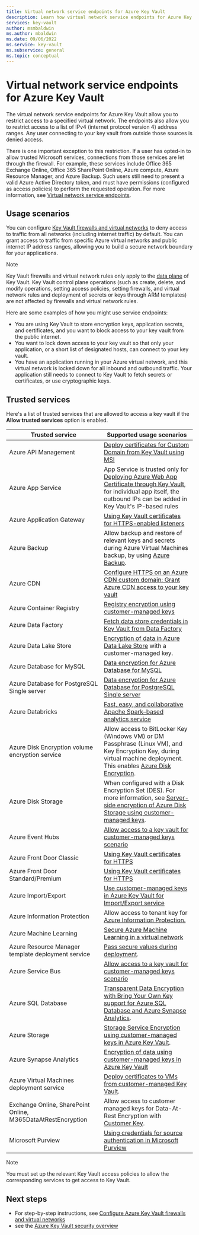 ```yaml
---
title: Virtual network service endpoints for Azure Key Vault
description: Learn how virtual network service endpoints for Azure Key Vault allow you to restrict access to a specified virtual network, including usage scenarios.
services: key-vault
author: msmbaldwin
ms.author: mbaldwin
ms.date: 09/06/2022
ms.service: key-vault
ms.subservice: general
ms.topic: conceptual
---
```

# Virtual network service endpoints for Azure Key Vault

The virtual network service endpoints for Azure Key Vault allow you to restrict access to a specified virtual network. The endpoints also allow you to restrict access to a list of IPv4 (internet protocol version 4) address ranges. Any user connecting to your key vault from outside those sources is denied access.

There is one important exception to this restriction. If a user has opted-in to allow trusted Microsoft services, connections from those services are let through the firewall. For example, these services include Office 365 Exchange Online, Office 365 SharePoint Online, Azure compute, Azure Resource Manager, and Azure Backup. Such users still need to present a valid Azure Active Directory token, and must have permissions (configured as access policies) to perform the requested operation. For more information, see [Virtual network service endpoints](../../virtual-network/virtual-network-service-endpoints-overview.md).

## Usage scenarios

You can configure [Key Vault firewalls and virtual networks](network-security.md) to deny access to traffic from all networks (including internet traffic) by default. You can grant access to traffic from specific Azure virtual networks and public internet IP address ranges, allowing you to build a secure network boundary for your applications.

> [!NOTE]
> Key Vault firewalls and virtual network rules only apply to the [data plane](security-features.md#privileged-access) of Key Vault. Key Vault control plane operations (such as create, delete, and modify operations, setting access policies, setting firewalls, and virtual network rules and deployment of secrets or keys through ARM templates) are not affected by firewalls and virtual network rules.

Here are some examples of how you might use service endpoints:

* You are using Key Vault to store encryption keys, application secrets, and certificates, and you want to block access to your key vault from the public internet.
* You want to lock down access to your key vault so that only your application, or a short list of designated hosts, can connect to your key vault.
* You have an application running in your Azure virtual network, and this virtual network is locked down for all inbound and outbound traffic. Your application still needs to connect to Key Vault to fetch secrets or certificates, or use cryptographic keys.

## Trusted services

Here's a list of trusted services that are allowed to access a key vault if the **Allow trusted services** option is enabled.

|Trusted service|Supported usage scenarios|
| --- | --- |
| Azure API Management|[Deploy certificates for Custom Domain from Key Vault using MSI](../../api-management/api-management-howto-use-managed-service-identity.md#use-ssl-tls-certificate-from-azure-key-vault)|
| Azure App Service|App Service is trusted only for [Deploying Azure Web App Certificate through Key Vault](https://azure.github.io/AppService/2016/05/24/Deploying-Azure-Web-App-Certificate-through-Key-Vault.html), for individual app itself, the outbound IPs can be added in Key Vault's IP-based rules|
| Azure Application Gateway |[Using Key Vault certificates for HTTPS-enabled listeners](../../application-gateway/key-vault-certs.md)
| Azure Backup|Allow backup and restore of relevant keys and secrets during Azure Virtual Machines backup, by using [Azure Backup](../../backup/backup-overview.md).|
| Azure CDN | [Configure HTTPS on an Azure CDN custom domain: Grant Azure CDN access to your key vault](../../cdn/cdn-custom-ssl.md?tabs=option-2-enable-https-with-your-own-certificate#grant-azure-cdn-access-to-your-key-vault)|
| Azure Container Registry|[Registry encryption using customer-managed keys](../../container-registry/container-registry-customer-managed-keys.md)
| Azure Data Factory|[Fetch data store credentials in Key Vault from Data Factory](https://go.microsoft.com/fwlink/?linkid=2109491)|
| Azure Data Lake Store|[Encryption of data in Azure Data Lake Store](../../data-lake-store/data-lake-store-encryption.md) with a customer-managed key.|
| Azure Database for MySQL | [Data encryption for Azure Database for MySQL](../../mysql/howto-data-encryption-cli.md) |
| Azure Database for PostgreSQL Single server | [Data encryption for Azure Database for PostgreSQL Single server](../../postgresql/howto-data-encryption-cli.md) |
| Azure Databricks|[Fast, easy, and collaborative Apache Spark–based analytics service](/azure/databricks/scenarios/what-is-azure-databricks)|
| Azure Disk Encryption volume encryption service|Allow access to BitLocker Key (Windows VM) or DM Passphrase (Linux VM), and Key Encryption Key, during virtual machine deployment. This enables [Azure Disk Encryption](../../security/fundamentals/encryption-overview.md).|
| Azure Disk Storage | When configured with a Disk Encryption Set (DES). For more information, see [Server-side encryption of Azure Disk Storage using customer-managed keys](../../virtual-machines/disk-encryption.md#customer-managed-keys).|
| Azure Event Hubs|[Allow access to a key vault for customer-managed keys scenario](../../event-hubs/configure-customer-managed-key.md)|
| Azure Front Door Classic|[Using Key Vault certificates for HTTPS](../../frontdoor/front-door-custom-domain-https.md#prepare-your-key-vault-and-certificate)
| Azure Front Door Standard/Premium|[Using Key Vault certificates for HTTPS](../../frontdoor/standard-premium/how-to-configure-https-custom-domain.md#prepare-your-key-vault-and-certificate)
| Azure Import/Export| [Use customer-managed keys in Azure Key Vault for Import/Export service](../../import-export/storage-import-export-encryption-key-portal.md)
| Azure Information Protection|Allow access to tenant key for [Azure Information Protection.](/azure/information-protection/what-is-information-protection)|
| Azure Machine Learning|[Secure Azure Machine Learning in a virtual network](../../machine-learning/how-to-secure-workspace-vnet.md)|
| Azure Resource Manager template deployment service|[Pass secure values during deployment](../../azure-resource-manager/templates/key-vault-parameter.md).|
| Azure Service Bus|[Allow access to a key vault for customer-managed keys scenario](../../service-bus-messaging/configure-customer-managed-key.md)|
| Azure SQL Database|[Transparent Data Encryption with Bring Your Own Key support for Azure SQL Database and Azure Synapse Analytics](/azure/azure-sql/database/transparent-data-encryption-byok-overview).|
| Azure Storage|[Storage Service Encryption using customer-managed keys in Azure Key Vault](../../storage/common/customer-managed-keys-configure-key-vault.md).|
| Azure Synapse Analytics|[Encryption of data using customer-managed keys in Azure Key Vault](../../synapse-analytics/security/workspaces-encryption.md)|
| Azure Virtual Machines deployment service|[Deploy certificates to VMs from customer-managed Key Vault](/archive/blogs/kv/updated-deploy-certificates-to-vms-from-customer-managed-key-vault).|
|Exchange Online, SharePoint Online, M365DataAtRestEncryption | Allow access to customer managed keys for Data-At-Rest Encryption with [Customer Key](/microsoft-365/compliance/customer-key-overview?view=o365-worldwide).|
| Microsoft Purview|[Using credentials for source authentication in Microsoft Purview](../../purview/manage-credentials.md)

> [!NOTE]
> You must set up the relevant Key Vault access policies to allow the corresponding services to get access to Key Vault.

## Next steps

- For step-by-step instructions, see [Configure Azure Key Vault firewalls and virtual networks](network-security.md)
- see the [Azure Key Vault security overview](security-features.md)
